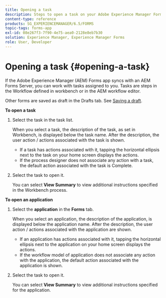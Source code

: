 ```yaml
---
title: Opening a task
description: Steps to open a task on your Adobe Experience Manager Forms app.
content-type: reference
products: SG_EXPERIENCEMANAGER/6.5/FORMS
topic-tags: forms-app
exl-id: 08e267f3-7f90-4e75-aea0-2128e8eb7b30
solution: Experience Manager, Experience Manager Forms
role: User, Developer
---
```

# Opening a task {#opening-a-task}

If the Adobe Experience Manager (AEM) Forms app syncs with an AEM Forms Server, you can work with tasks assigned to you. Tasks are steps in the Workflow defined in workbench or in the AEM workflow editor. 

Other forms are saved as draft in the Drafts tab. See [Saving a draft](/help/forms/using/save-as-draft.md).

**To open a task**

1. Select the task in the task list.

   When you select a task, the description of the task, as set in Workbench, is displayed below the task name. After the description, the user action / actions associated with the task is shown.

    * If a task has actions associated with it, tapping the horizontal ellipsis next to the task on your home screen displays the actions.
    * If the process designer does not associate any action with a task, the default action associated with the task is Complete.

1. Select the task to open it.

   You can select **View Summary** to view additional instructions specified in the Workbench process.

**To open an application**

1. Select the **application** in the **Forms** tab.

   When you select an application, the description of the application, is displayed below the application name. After the description, the user action / actions associated with the application are shown.

    * If an application has actions associated with it, tapping the horizontal ellipsis next to the application on your home screen displays the actions.
    * If the workflow model of application does not associate any action with the application, the default action associated with the application is shown.

1. Select the task to open it.

   You can select **View Summary** to view additional instructions specified for the application.
